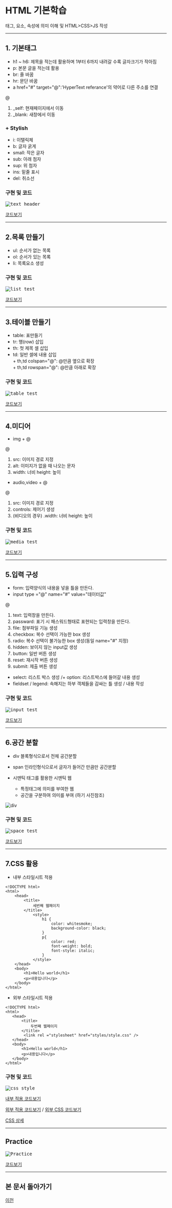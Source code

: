 # HTML 기본학습

태그, 요소, 속성에 의미 이해 및 HTML>CSS>JS 작성

-------------------------------------
## 1. 기본태그

* h1 ~ h6: 제목을 적는데 활용하며 1부터 6까지 내려갈 수록 글자크기가 작아짐 <br>
* p: 본문 글을 적는데 활용 <br>
* br: 줄 바꿈 <br>
* hr: 문단 바꿈 <br>
* a href="#" target="@":'HyperText referance'의 약어로 다른 주소를 연결 <br>

@ 
1. _self: 현재페이지에서 이동 <br>
2. _blank: 새창에서 이동 <br>

### + Stylish

* i: 이탤릭체 <br>
* b: 글자 굵게 <br>
* small: 작은 글자 <br>
* sub: 아래 첨자 <br>
* sup: 위 첨자 <br>
* ins: 밑줄 표시 <br>
* del: 취소선 <br> 


### 구현 및 코드
<kbd>![text_header](/01_HTML/실행화면/text_header.png "기본구성")</kbd>

[코드보기](https://github.com/kg4543/StudyHtml/blob/main/01_HTML/text_header.html)

-------------------------------
## 2.목록 만들기 

* ul: 순서가 없는 목록
* ol: 순서가 있는 목록
* li: 목록요소 생성
 
 ### 구현 및 코드
<kbd>![list_test](/01_HTML/실행화면/list_test.PNG "목록구성")</kbd>

[코드보기](https://github.com/kg4543/StudyHtml/blob/main/01_HTML/list_test.html)

-------------------------------
## 3.테이블 만들기 

* table: 표만들기
* tr: 행(row) 삽입
* th: 첫 제목 셀 삽입
* td: 일반 셀에 내용 삽입
<br> \+ th,td colspan="@": @만큼 옆으로 확장
<br> \+ th,td rowspan="@": @만큼 아래로 확장
 
 ### 구현 및 코드
<kbd>![table_test](/01_HTML/실행화면/table_test.PNG "테이블구성")</kbd>

[코드보기](https://github.com/kg4543/StudyHtml/blob/main/01_HTML/table_test.html)

-------------------------------
## 4.미디어 

* img + @

@
1. src: 이미지 경로 지정
2. alt: 이미지가 없을 때 나오는 문자
3. width: 너비 height: 높이

* audio,video + @

@
1. src: 이미지 경로 지정
2. controls: 제어기 생성
3. (비디오의 경우) .width: 너비 height: 높이
 
 ### 구현 및 코드
<kbd>![media_test](/01_HTML/실행화면/media_test.PNG "미디어구성")</kbd>

[코드보기](https://github.com/kg4543/StudyHtml/blob/main/01_HTML/media_test.html)

-------------------------------
## 5.입력 구성

* form: 입력양식의 내용을 넣을 틀을 만든다.
* input type ="@" name="#" value="데이터값"

@
1. text: 입력창을 만든다.
2. passward: 표기 시 패스워드형태로 표현되는 입력창을 만든다.
3. file: 첨부파일 기능 생성
4. checkbox: 복수 선택이 가능한 box 생성
5. radio: 복수 선택이 불가능한 box 생성(동일 name="#" 지정)
6. hidden: 보이지 않는 input값 생성
7. button: 일반 버튼 생성
8. reset: 재시작 버튼 생성
9. submit: 제출 버튼 생성

* select: 리스트 박스 생성
 /+ option: 리스트박스에 들어갈 내용 생성
* fieldset / legend: 속해지는 하부 객체들을 감싸는 틀 생성 / 내용 작성

 ### 구현 및 코드
<kbd>![input_test](/01_HTML/실행화면/input_test.PNG "입력 구성")</kbd>

[코드보기](https://github.com/kg4543/StudyHtml/blob/main/01_HTML/input_test.html)

-------------------------------
## 6.공간 분할 

* div 블록형식으로서 전체 공간분할
* span 인라인형식으로서 글자가 들어간 만큼만 공간분할

* 시맨틱 태그를 활용한 시맨틱 웹
  - 특정태그에 의미를 부여한 웹
  - 공간을 구분하여 의미를 부여 (하기 사진참조)
  
 ![div](/01_HTML/images/공간분할.PNG "공간분할")
 
 ### 구현 및 코드
<kbd>![space_test](/01_HTML/실행화면/space_test.PNG "공간분할")</kbd>

[코드보기](https://github.com/kg4543/StudyHtml/blob/main/01_HTML/space_test.html)

-------------------------------
## 7.CSS 활용  
* 내부 스타일시트 적용
```
<!DOCTYPE html>
<html>
    <head>
        <title>
            세번째 웹페이지
        </title>
            <style>
                h1 {
                    color: whitesmoke;
                    background-color: black;
                }
                p{
                    color: red;
                    font-weight: bold;
                    font-style: italic;
                }
            </style>
    </head>
    <body>
        <h1>Hello world</h1>
        <p>내용입니다</p>
    </body>
</html>
```
* 외부 스타일시트 적용
 ```
 <!DOCTYPE html>
<html>
    <head>
        <title>
            두번째 웹페이지
        </title>
         <link rel ="stylesheet" href="styles/style.css" />
    </head>
    <body>
        <h1>Hello world</h1>
        <p>내용입니다</p>
    </body>
</html>
```
 ### 구현 및 코드
<kbd>![css_style](/01_HTML/실행화면/css_test.PNG "css_style")</kbd>

[내부 적용 코드보기](https://github.com/kg4543/StudyHtml/blob/main/01_HTML/script_test.html)

[외부 적용 코드보기](https://github.com/kg4543/StudyHtml/blob/main/01_HTML/css_test.html) / 
[외부 CSS 코드보기](https://github.com/kg4543/StudyHtml/blob/main/01_HTML/styles/style.css)

[CSS 상세](https://github.com/kg4543/StudyHtml/tree/main/02_CSS)

-------------------------------
## Practice 
<kbd>![Practice](/01_HTML/실행화면/practice.PNG "Practice")</kbd>

[코드보기](https://github.com/kg4543/StudyHtml/blob/main/01_HTML/form_practice.html)


-------------------------------
## 본 문서 돌아가기

[이전](https://github.com/kg4543/StudyHtml)
